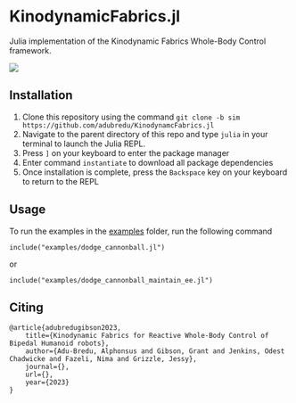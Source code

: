 # KinodynamicFabrics.jl
Julia implementation of the Kinodynamic Fabrics Whole-Body Control framework.


![](media/trailer.gif)


## Installation
1. Clone this repository using the command `git clone -b sim https://github.com/adubredu/KinodynamcFabrics.jl`
2. Navigate to the parent directory of this repo and type  `julia` in your terminal to launch the Julia REPL.
3. Press `]` on your keyboard to enter the package manager 
4. Enter command `instantiate` to download all package dependencies
5. Once installation is complete, press the `Backspace` key on your keyboard to return to the REPL

## Usage
To run the examples in the [examples](examples) folder, run the following command
```
include("examples/dodge_cannonball.jl")
```

or

```
include("examples/dodge_cannonball_maintain_ee.jl")
```

## Citing
```
@article{adubredugibson2023,
    title={Kinodynamic Fabrics for Reactive Whole-Body Control of Bipedal Humanoid robots},
    author={Adu-Bredu, Alphonsus and Gibson, Grant and Jenkins, Odest Chadwicke and Fazeli, Nima and Grizzle, Jessy},
    journal={},
    url={},
    year={2023}
}
```